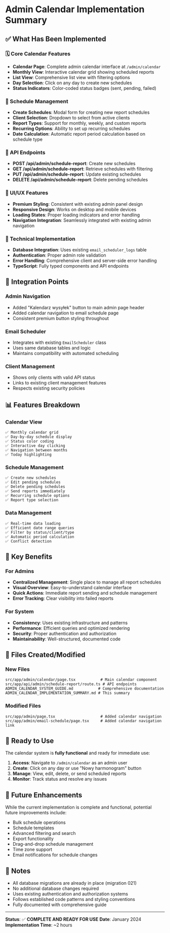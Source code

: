 # Admin Calendar Implementation Summary

## ✅ What Has Been Implemented

### 🗓️ Core Calendar Features
- **Calendar Page**: Complete admin calendar interface at `/admin/calendar`
- **Monthly View**: Interactive calendar grid showing scheduled reports
- **List View**: Comprehensive list view with filtering options
- **Day Selection**: Click on any day to create new schedules
- **Status Indicators**: Color-coded status badges (sent, pending, failed)

### 📝 Schedule Management
- **Create Schedules**: Modal form for creating new report schedules
- **Client Selection**: Dropdown to select from active clients
- **Report Types**: Support for monthly, weekly, and custom reports
- **Recurring Options**: Ability to set up recurring schedules
- **Date Calculation**: Automatic report period calculation based on schedule type

### 🔗 API Endpoints
- **POST /api/admin/schedule-report**: Create new schedules
- **GET /api/admin/schedule-report**: Retrieve schedules with filtering
- **PUT /api/admin/schedule-report**: Update existing schedules
- **DELETE /api/admin/schedule-report**: Delete pending schedules

### 🎨 UI/UX Features
- **Premium Styling**: Consistent with existing admin panel design
- **Responsive Design**: Works on desktop and mobile devices
- **Loading States**: Proper loading indicators and error handling
- **Navigation Integration**: Seamlessly integrated with existing admin navigation

### 🔧 Technical Implementation
- **Database Integration**: Uses existing `email_scheduler_logs` table
- **Authentication**: Proper admin role validation
- **Error Handling**: Comprehensive client and server-side error handling
- **TypeScript**: Fully typed components and API endpoints

## 🔄 Integration Points

### Admin Navigation
- Added "Kalendarz wysyłek" button to main admin page header
- Added calendar navigation to email schedule page
- Consistent premium button styling throughout

### Email Scheduler
- Integrates with existing `EmailScheduler` class
- Uses same database tables and logic
- Maintains compatibility with automated scheduling

### Client Management
- Shows only clients with valid API status
- Links to existing client management features
- Respects existing security policies

## 📊 Features Breakdown

### Calendar View
```
✅ Monthly calendar grid
✅ Day-by-day schedule display
✅ Status color coding
✅ Interactive day clicking
✅ Navigation between months
✅ Today highlighting
```

### Schedule Management
```
✅ Create new schedules
✅ Edit pending schedules
✅ Delete pending schedules
✅ Send reports immediately
✅ Recurring schedule options
✅ Report type selection
```

### Data Management
```
✅ Real-time data loading
✅ Efficient date range queries
✅ Filter by status/client/type
✅ Automatic period calculation
✅ Conflict detection
```

## 🎯 Key Benefits

### For Admins
- **Centralized Management**: Single place to manage all report schedules
- **Visual Overview**: Easy-to-understand calendar interface
- **Quick Actions**: Immediate report sending and schedule management
- **Error Tracking**: Clear visibility into failed reports

### For System
- **Consistency**: Uses existing infrastructure and patterns
- **Performance**: Efficient queries and optimized rendering
- **Security**: Proper authentication and authorization
- **Maintainability**: Well-structured, documented code

## 📁 Files Created/Modified

### New Files
```
src/app/admin/calendar/page.tsx           # Main calendar component
src/app/api/admin/schedule-report/route.ts # API endpoints
ADMIN_CALENDAR_SYSTEM_GUIDE.md           # Comprehensive documentation
ADMIN_CALENDAR_IMPLEMENTATION_SUMMARY.md # This summary
```

### Modified Files
```
src/app/admin/page.tsx                    # Added calendar navigation
src/app/admin/email-schedule/page.tsx     # Added calendar navigation link
```

## 🚀 Ready to Use

The calendar system is **fully functional** and ready for immediate use:

1. **Access**: Navigate to `/admin/calendar` as an admin user
2. **Create**: Click on any day or use "Nowy harmonogram" button
3. **Manage**: View, edit, delete, or send scheduled reports
4. **Monitor**: Track status and resolve any issues

## 🔮 Future Enhancements

While the current implementation is complete and functional, potential future improvements include:

- Bulk schedule operations
- Schedule templates
- Advanced filtering and search
- Export functionality
- Drag-and-drop schedule management
- Time zone support
- Email notifications for schedule changes

## 📝 Notes

- All database migrations are already in place (migration 021)
- No additional database changes required
- Uses existing authentication and authorization systems
- Follows established code patterns and styling conventions
- Fully documented with comprehensive guide

---

**Status**: ✅ **COMPLETE AND READY FOR USE**
**Date**: January 2024
**Implementation Time**: ~2 hours 